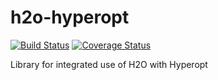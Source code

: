 # h2o-hyperopt
[![Build Status](https://travis-ci.org/abhishekmalali/h2o-hyperopt.svg?branch=master)](https://travis-ci.org/abhishekmalali/h2o-hyperopt)
[![Coverage Status](https://coveralls.io/repos/github/abhishekmalali/h2o-hyperopt/badge.svg?branch=master)](https://coveralls.io/github/abhishekmalali/h2o-hyperopt?branch=master)

Library for integrated use of H2O with Hyperopt

